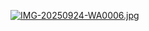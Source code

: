 [![IMG-20250924-WA0006.jpg](https://i.postimg.cc/Hxhcy2cC/IMG-20250924-WA0006.jpg)](https://postimg.cc/1nD3xDrW)